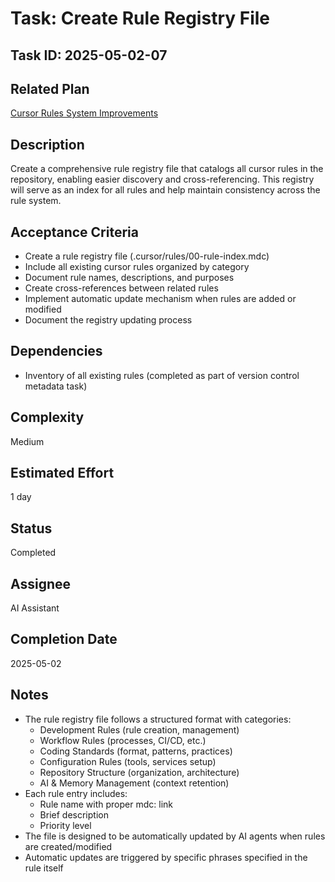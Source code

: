 # Task: Create Rule Registry File

## Task ID: 2025-05-02-07

## Related Plan

[Cursor Rules System Improvements](../../plans/cursor-rules-improvement.md)

## Description

Create a comprehensive rule registry file that catalogs all cursor rules in the repository, enabling easier discovery and cross-referencing. This registry will serve as an index for all rules and help maintain consistency across the rule system.

## Acceptance Criteria

- Create a rule registry file (.cursor/rules/00-rule-index.mdc)
- Include all existing cursor rules organized by category
- Document rule names, descriptions, and purposes
- Create cross-references between related rules
- Implement automatic update mechanism when rules are added or modified
- Document the registry updating process

## Dependencies

- Inventory of all existing rules (completed as part of version control metadata task)

## Complexity

Medium

## Estimated Effort

1 day

## Status

Completed

## Assignee

AI Assistant

## Completion Date

2025-05-02

## Notes

- The rule registry file follows a structured format with categories:
  - Development Rules (rule creation, management)
  - Workflow Rules (processes, CI/CD, etc.)
  - Coding Standards (format, patterns, practices)
  - Configuration Rules (tools, services setup)
  - Repository Structure (organization, architecture)
  - AI & Memory Management (context retention)
- Each rule entry includes:
  - Rule name with proper mdc: link
  - Brief description
  - Priority level
- The file is designed to be automatically updated by AI agents when rules are created/modified
- Automatic updates are triggered by specific phrases specified in the rule itself
